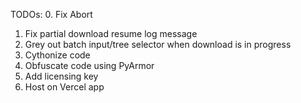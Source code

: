 TODOs:
0. Fix Abort
1. Fix partial download resume log message
2. Grey out batch input/tree selector when download is in progress
3. Cythonize code
4. Obfuscate code using PyArmor
5. Add licensing key
6. Host on Vercel app
